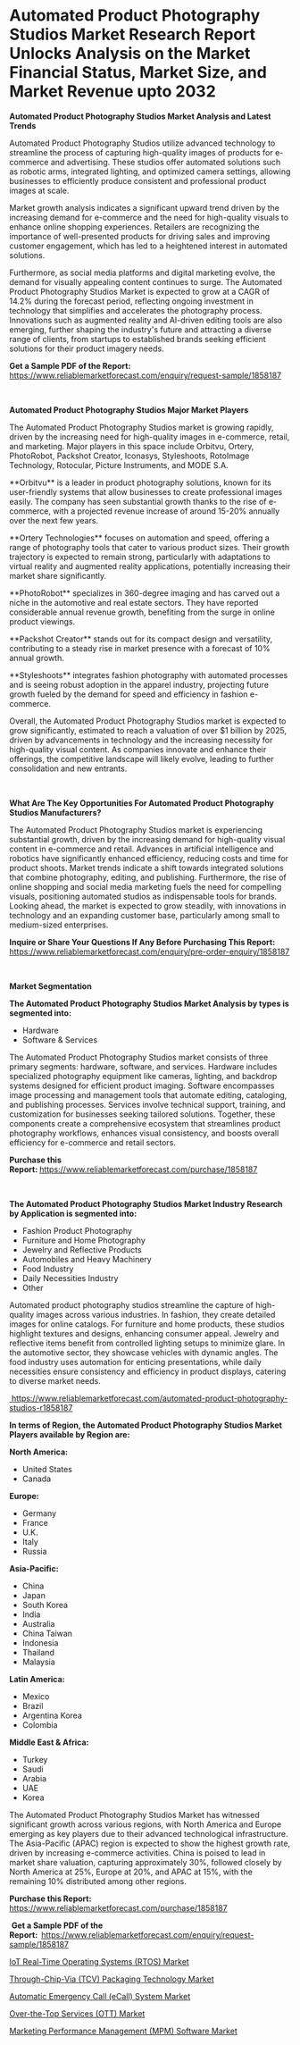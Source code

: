 <p><h1>Automated Product Photography Studios Market Research Report Unlocks Analysis on the Market Financial Status, Market Size, and Market Revenue upto 2032</h1></p><p><strong>Automated Product Photography Studios Market Analysis and Latest Trends</strong></p>
<p><p>Automated Product Photography Studios utilize advanced technology to streamline the process of capturing high-quality images of products for e-commerce and advertising. These studios offer automated solutions such as robotic arms, integrated lighting, and optimized camera settings, allowing businesses to efficiently produce consistent and professional product images at scale. </p><p>Market growth analysis indicates a significant upward trend driven by the increasing demand for e-commerce and the need for high-quality visuals to enhance online shopping experiences. Retailers are recognizing the importance of well-presented products for driving sales and improving customer engagement, which has led to a heightened interest in automated solutions. </p><p>Furthermore, as social media platforms and digital marketing evolve, the demand for visually appealing content continues to surge. The Automated Product Photography Studios Market is expected to grow at a CAGR of 14.2% during the forecast period, reflecting ongoing investment in technology that simplifies and accelerates the photography process. Innovations such as augmented reality and AI-driven editing tools are also emerging, further shaping the industry's future and attracting a diverse range of clients, from startups to established brands seeking efficient solutions for their product imagery needs.</p></p>
<p><strong>Get a Sample PDF of the Report:&nbsp;</strong> <a href="https://www.reliablemarketforecast.com/enquiry/request-sample/1858187?utm_campaign=3022&utm_medium=2&utm_source=Github&utm_content=ia&utm_term=11032025&utm_id=automated-product-photography-studios">https://www.reliablemarketforecast.com/enquiry/request-sample/1858187</a></p>
<p>&nbsp;</p>
<p><strong>Automated Product Photography Studios Major Market Players</strong></p>
<p><p>The Automated Product Photography Studios market is growing rapidly, driven by the increasing need for high-quality images in e-commerce, retail, and marketing. Major players in this space include Orbitvu, Ortery, PhotoRobot, Packshot Creator, Iconasys, Styleshoots, RotoImage Technology, Rotocular, Picture Instruments, and MODE S.A.</p><p>**Orbitvu** is a leader in product photography solutions, known for its user-friendly systems that allow businesses to create professional images easily. The company has seen substantial growth thanks to the rise of e-commerce, with a projected revenue increase of around 15-20% annually over the next few years.</p><p>**Ortery Technologies** focuses on automation and speed, offering a range of photography tools that cater to various product sizes. Their growth trajectory is expected to remain strong, particularly with adaptations to virtual reality and augmented reality applications, potentially increasing their market share significantly.</p><p>**PhotoRobot** specializes in 360-degree imaging and has carved out a niche in the automotive and real estate sectors. They have reported considerable annual revenue growth, benefiting from the surge in online product viewings.</p><p>**Packshot Creator** stands out for its compact design and versatility, contributing to a steady rise in market presence with a forecast of 10% annual growth.</p><p>**Styleshoots** integrates fashion photography with automated processes and is seeing robust adoption in the apparel industry, projecting future growth fueled by the demand for speed and efficiency in fashion e-commerce.</p><p>Overall, the Automated Product Photography Studios market is expected to grow significantly, estimated to reach a valuation of over $1 billion by 2025, driven by advancements in technology and the increasing necessity for high-quality visual content. As companies innovate and enhance their offerings, the competitive landscape will likely evolve, leading to further consolidation and new entrants.</p></p>
<p>&nbsp;</p>
<p><strong>What Are The Key Opportunities For Automated Product Photography Studios Manufacturers?</strong></p>
<p><p>The Automated Product Photography Studios market is experiencing substantial growth, driven by the increasing demand for high-quality visual content in e-commerce and retail. Advances in artificial intelligence and robotics have significantly enhanced efficiency, reducing costs and time for product shoots. Market trends indicate a shift towards integrated solutions that combine photography, editing, and publishing. Furthermore, the rise of online shopping and social media marketing fuels the need for compelling visuals, positioning automated studios as indispensable tools for brands. Looking ahead, the market is expected to grow steadily, with innovations in technology and an expanding customer base, particularly among small to medium-sized enterprises.</p></p>
<p><strong>Inquire or Share Your Questions If Any Before Purchasing This Report:</strong> <a href="https://www.reliablemarketforecast.com/enquiry/pre-order-enquiry/1858187?utm_campaign=3022&utm_medium=2&utm_source=Github&utm_content=ia&utm_term=11032025&utm_id=automated-product-photography-studios">https://www.reliablemarketforecast.com/enquiry/pre-order-enquiry/1858187</a></p>
<p>&nbsp;</p>
<p><strong>Market Segmentation</strong></p>
<p><strong>The Automated Product Photography Studios Market Analysis by types is segmented into:</strong></p>
<p><ul><li>Hardware</li><li>Software & Services</li></ul></p>
<p><p>The Automated Product Photography Studios market consists of three primary segments: hardware, software, and services. Hardware includes specialized photography equipment like cameras, lighting, and backdrop systems designed for efficient product imaging. Software encompasses image processing and management tools that automate editing, cataloging, and publishing processes. Services involve technical support, training, and customization for businesses seeking tailored solutions. Together, these components create a comprehensive ecosystem that streamlines product photography workflows, enhances visual consistency, and boosts overall efficiency for e-commerce and retail sectors.</p></p>
<p><strong>Purchase this Report:&nbsp;</strong><a href="https://www.reliablemarketforecast.com/purchase/1858187?utm_campaign=3022&utm_medium=2&utm_source=Github&utm_content=ia&utm_term=11032025&utm_id=automated-product-photography-studios">https://www.reliablemarketforecast.com/purchase/1858187</a></p>
<p>&nbsp;</p>
<p><strong>The Automated Product Photography Studios Market Industry Research by Application is segmented into:</strong></p>
<p><ul><li>Fashion Product Photography</li><li>Furniture and Home Photography</li><li>Jewelry and Reflective Products</li><li>Automobiles and Heavy Machinery</li><li>Food Industry</li><li>Daily Necessities Industry</li><li>Other</li></ul></p>
<p><p>Automated product photography studios streamline the capture of high-quality images across various industries. In fashion, they create detailed images for online catalogs. For furniture and home products, these studios highlight textures and designs, enhancing consumer appeal. Jewelry and reflective items benefit from controlled lighting setups to minimize glare. In the automotive sector, they showcase vehicles with dynamic angles. The food industry uses automation for enticing presentations, while daily necessities ensure consistency and efficiency in product displays, catering to diverse market needs.</p></p>
<p><a href="https://www.reliablemarketforecast.com/automated-product-photography-studios-r1858187?utm_campaign=3022&utm_medium=2&utm_source=Github&utm_content=ia&utm_term=11032025&utm_id=automated-product-photography-studios">&nbsp;https://www.reliablemarketforecast.com/automated-product-photography-studios-r1858187</a></p>
<p><strong>In terms of Region, the Automated Product Photography Studios Market Players available by Region are:</strong></p>
<p>
    <p> <strong> North America: </strong>
        <ul>
            <li>United States</li>
            <li>Canada</li>
        </ul>
        </p> 
    <p> <strong> Europe: </strong>
        <ul>
            <li>Germany</li>
            <li>France</li>
            <li>U.K.</li>
            <li>Italy</li>
            <li>Russia</li>
        </ul>
        </p> 
    <p> <strong> Asia-Pacific: </strong>
        <ul>
            <li>China</li>
            <li>Japan</li>
            <li>South Korea</li>
            <li>India</li>
            <li>Australia</li>
            <li>China Taiwan</li>
            <li>Indonesia</li>
            <li>Thailand</li>
            <li>Malaysia</li>
        </ul>
        </p> 
    <p> <strong> Latin America: </strong>
        <ul>
            <li>Mexico</li>
            <li>Brazil</li>
            <li>Argentina Korea</li>
            <li>Colombia</li>
        </ul>
        </p> 
    <p> <strong> Middle East & Africa: </strong>
        <ul>
            <li>Turkey</li>
            <li>Saudi</li>
            <li>Arabia</li>
            <li>UAE</li>
            <li>Korea</li>
        </ul>
    </p>
    </p>
<p><p>The Automated Product Photography Studios Market has witnessed significant growth across various regions, with North America and Europe emerging as key players due to their advanced technological infrastructure. The Asia-Pacific (APAC) region is expected to show the highest growth rate, driven by increasing e-commerce activities. China is poised to lead in market share valuation, capturing approximately 30%, followed closely by North America at 25%, Europe at 20%, and APAC at 15%, with the remaining 10% distributed among other regions.</p></p>
<p><strong>Purchase this Report: </strong><a href="https://www.reliablemarketforecast.com/purchase/1858187?utm_campaign=3022&utm_medium=2&utm_source=Github&utm_content=ia&utm_term=11032025&utm_id=automated-product-photography-studios">https://www.reliablemarketforecast.com/purchase/1858187</a></p>
<p>&nbsp;<strong>Get a Sample PDF of the Report:&nbsp;&nbsp;</strong><a href="https://www.reliablemarketforecast.com/enquiry/request-sample/1858187?utm_campaign=3022&utm_medium=2&utm_source=Github&utm_content=ia&utm_term=11032025&utm_id=automated-product-photography-studios">https://www.reliablemarketforecast.com/enquiry/request-sample/1858187</a></p>
<p><strong></strong></p>
<p><p><a href="https://github.com/laingragle95/Market-Research-Report-List-1/blob/main/iot-real-time-operating-systems-rtos-market.md?utm_campaign=3022&utm_medium=2&utm_source=Github&utm_content=ia&utm_term=11032025&utm_id=automated-product-photography-studios">IoT Real-Time Operating Systems (RTOS) Market</a></p><p><a href="https://github.com/buenayankobl/Market-Research-Report-List-1/blob/main/through-chip-via-tcv-packaging-technology-market.md?utm_campaign=3022&utm_medium=2&utm_source=Github&utm_content=ia&utm_term=11032025&utm_id=automated-product-photography-studios">Through-Chip-Via (TCV) Packaging Technology Market</a></p><p><a href="https://github.com/janotjuljo/Market-Research-Report-List-1/blob/main/automatic-emergency-call-ecall-system-market.md?utm_campaign=3022&utm_medium=2&utm_source=Github&utm_content=ia&utm_term=11032025&utm_id=automated-product-photography-studios">Automatic Emergency Call (eCall) System Market</a></p><p><a href="https://github.com/taveyasenay/Market-Research-Report-List-1/blob/main/over-the-top-services-ott-market.md?utm_campaign=3022&utm_medium=2&utm_source=Github&utm_content=ia&utm_term=11032025&utm_id=automated-product-photography-studios">Over-the-Top Services (OTT) Market</a></p><p><a href="https://github.com/uripeachrii/Market-Research-Report-List-1/blob/main/marketing-performance-management-mpm-software-market.md?utm_campaign=3022&utm_medium=2&utm_source=Github&utm_content=ia&utm_term=11032025&utm_id=automated-product-photography-studios">Marketing Performance Management (MPM) Software Market</a></p></p>